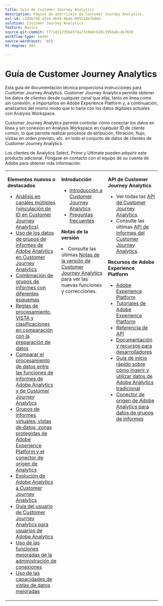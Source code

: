 ```yaml
---
title: Guía de Customer Journey Analytics
description: Página de aterrizaje de Customer Journey Analytics.
exl-id: c2d9b758-42a4-4b58-9bab-095518efb86d
solution: Customer Journey Analytics
feature: Basics
source-git-commit: ff71d21235bd37da73c0b6c628c395da6cda7659
workflow-type: tm+mt
source-wordcount: '453'
ht-degree: 86%

---
```


# Guía de Customer Journey Analytics

Esta guía de documentación técnica proporciona instrucciones para Customer Journey Analytics. Customer Journey Analytics permite obtener los datos de clientes desde cualquier canal que elija, tanto en línea como sin conexión, e importarlos en Adobe Experience Platform y, a continuación, analizarlos del mismo modo que lo haría con los datos digitales actuales con Analysis Workspace.

Customer Journey Analytics permite controlar cómo conectar los datos en línea y sin conexión en Analysis Workspace en cualquier ID de cliente común, lo que permite realizar procesos de atribución, filtración, flujo, visitas en orden previsto, etc. en todo el conjunto de datos de clientes de Customer Journey Analytics.

Los clientes de Analytics Select, Prime y Ultimate pueden adquirir este producto adicional. Póngase en contacto con el equipo de su cuenta de Adobe para obtener más información.

<table frame="none"> 
 <tbody> 
  <tr> 
   <td colname="col1" colsep="0" rowsep="0" valign="top"> <p class="head"> <b>Elementos nuevos o destacados</b> </p> <p> 
     <ul>
      <li><a href="https://experienceleague.adobe.com/docs/analytics-platform/using/stitching/overview.html"> Análisis en canales múltiples (vinculación de ID en Customer Journey Analytics) </a> </li>
      <li><a href="https://experienceleague.adobe.com/docs/analytics-platform/using/compare-aa-cja/cja-aa-comparison/aa-data-in-cja.html?lang=es">Uso de los datos de grupos de informes de Adobe Analytics en Customer Journey Analytics </a> </li>
      <li><a href="https://experienceleague.adobe.com/docs/analytics-platform/using/cja-usecases/combine-report-suites.html?lang=es"> Combinación de grupos de informes con diferentes esquemas </a> </li>
      <li><a href="https://experienceleague.adobe.com/docs/analytics-platform/using/compare-aa-cja/cja-aa-comparison/pr-vista-dataprep.html?lang=es"> Reglas de procesamiento, VISTA y clasificaciones en comparación con la preparación de datos </a> </li>
      <li><a href="https://experienceleague.adobe.com/docs/analytics-platform/using/compare-aa-cja/cja-aa-comparison/data-processing-comparisons.html?lang=es"> Comparar el procesamiento de datos entre las funciones de informes de Adobe Analytics y de Customer Journey Analytics </a> </li>
      <li><a href="https://experienceleague.adobe.com/docs/analytics-platform/using/compare-aa-cja/cja-aa-comparison/vrs-dataview-sandbox-adc.html?lang=es"> Grupos de informes virtuales, vistas de datos, zonas protegidas de Adobe Experience Platform y el conector de origen de Analytics </a> </li>
      <li><a href="https://experienceleague.adobe.com/docs/analytics-platform/using/compare-aa-cja/aa-to-cja.html?lang=es"> Evolución de Adobe Analytics a Customer Journey Analytics </a> </li>
      <li><a href="https://experienceleague.adobe.com/docs/analytics-platform/using/compare-aa-cja/aa-to-cja-user.html?lang=es"> Guía del usuario de Customer Journey Analytics para usuarios de Adobe Analytics </a> </li>
     <li><a href="https://experienceleague.adobe.com/docs/analytics-platform/using/cja-connections/manage-connections.html?lang=es#connection-detail"> Uso de las funciones mejoradas de la administración de conexiones </a> </li>
      <li><a href="https://experienceleague.adobe.com/docs/analytics-platform/using/cja-dataviews/data-views.html?lang=es#cja-dataviews"> Uso de las capacidades de vistas de datos mejoradas </a> </li>
   <td colname="col2" valign="top"><p class="head"> <b>Introducción</b> </p> 
      <ul> 
      <li><a href="https://experienceleague.adobe.com/docs/analytics-platform/using/cja-overview/cja-getting-started.html?lang=es"> Introducción a Customer Journey Analytics </a> </li> 
      <li><a href="https://experienceleague.adobe.com/docs/analytics-platform/using/cja-overview/cja-faq.html?lang=es"> Preguntas frecuentes</a> </li> 
   </ul> <p class="head"><b>Notas de la versión</b> </p> 
     <li>Consulte las últimas <a href="https://experienceleague.adobe.com/docs/analytics-platform/using/releases/latest.html?lang=es" format="https" scope="external">Notas de la versión de Customer Journey Analytics</a> para ver las nuevas funciones y correcciones. </li>
    <td colname="col3" valign="top"> <p class="head"><b>API de Customer Journey Analytics</b> </p> 
    <ul> 
     <li>Ver todas las <a href="https://developer.adobe.com/cja-apis/docs/" format="https" scope="external"> API de Customer Journey Analytics</a>. </li>
      <li>Consulte las últimas <a href="https://developer.adobe.com/cja-apis/docs/api/#tag/Reporting-API" format="https" scope="external"> API de informes del Customer Journey Analytics</a>. </li>
    </ul> <p class="head"> <b>Recursos de Adobe Experience Platform</b> </p> 
    <ul> 
     <li><a href="https://www.adobe.com/es/experience-platform.html" format="http" scope="external"> Adobe Experience Platform</a> </li> 
     <li> <a href="https://experienceleague.adobe.com/docs/platform-learn/tutorials/overview.html?lang=es" format="https" scope="external"> Tutoriales de Adobe Experience Platform</a> </li> 
     <li><a href="https://www.adobe.io/apis/experienceplatform/home/api-reference.html" format="https" scope="external"> Referencia de API</a> </li> 
     <li><a href="https://www.adobe.com/es/experience-platform/documentation-and-developer-resources.html" format="https" scope="external"> Documentación y recursos para desarrolladores</a> </li>
     <li><a href="https://experienceleague.adobe.com/docs/analytics-platform/using/cja-data-ingestion/ingest-use-guides/analytics.html?lang=es" format="https" scope="external"> Guía de inicio rápido sobre cómo ingerir y utilizar datos de Adobe Analytics tradicional
     <li><a href="https://experienceleague.adobe.com/docs/experience-platform/sources/connectors/adobe-applications/analytics.html?lang=es" format="https" scope="external"> Conector de origen de Adobe Analytics para datos de grupos de informes</a> </li>
    </ul> </td> 
  </tr> 
 </tbody> 
</table>
